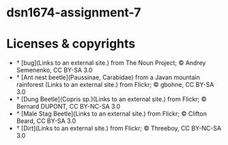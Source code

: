 # dsn1674-assignment-7

# Licenses & copyrights

- †	[bug](Links to an external site.) from The Noun Project; © Andrey Semenenko, CC BY-SA 3.0
- †	[Ant nest beetle](Paussinae, Carabidae) from a Javan mountain rainforest (Links to an external site.) from Flickr; © gbohne, CC BY-SA 3.0
- †	[Dung Beetle](Copris sp.)(Links to an external site.) from Flickr; © Bernard DUPONT, CC BY-NC-SA 3.0
- †	[Male Stag Beetle](Links to an external site.) from Flickr; © Clifton Beard, CC BY-SA 3.0
- †	[Dirt](Links to an external site.) from Flickr; © Threeboy, CC BY-NC-SA 3.0
